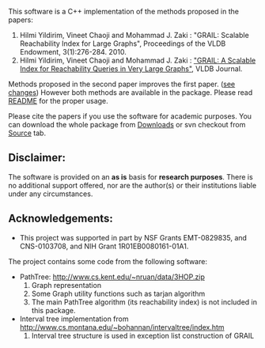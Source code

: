This software is a C++ implementation of the methods proposed in the papers:

  1. Hilmi Yildirim, Vineet Chaoji and Mohammad J. Zaki : "GRAIL: Scalable Reachability Index for Large Graphs", Proceedings of the VLDB Endowment, 3(1):276-284. 2010.
  1. Hilmi Yildirim, Vineet Chaoji and Mohammad J. Zaki : ["GRAIL: A Scalable Index for Reachability Queries in Very Large Graphs"](http://www.springerlink.com/content/r7400086p658h68q/), VLDB Journal.

Methods proposed in the second paper improves the first paper. ([see changes](NewPaper.md)) However both methods are available in the package. Please read [README](http://code.google.com/p/grail/source/browse/trunk/README) for the proper usage.

Please cite the papers if you use the software for academic purposes. You can download the whole package from [Downloads](http://code.google.com/p/grail/downloads/list) or svn checkout from [Source](http://code.google.com/p/grail/source/checkout) tab.

## Disclaimer: ##
The software is provided on an **as is** basis for **research purposes**. There is no additional support offered, nor are the author(s) or their institutions liable under any circumstances.

## Acknowledgements: ##

  * This project was supported in part by NSF Grants EMT-0829835, and CNS-0103708, and NIH Grant 1R01EB0080161-01A1.

The project contains some code from the following software:
  * PathTree: http://www.cs.kent.edu/~nruan/data/3HOP.zip
    1. Graph representation
    1. Some Graph utility functions such as tarjan algorithm
    1. The main PathTree algorithm (its reachability index) is not included in this package.
  * Interval tree implementation from http://www.cs.montana.edu/~bohannan/intervaltree/index.htm
    1. Interval tree structure is used in exception list construction of GRAIL
